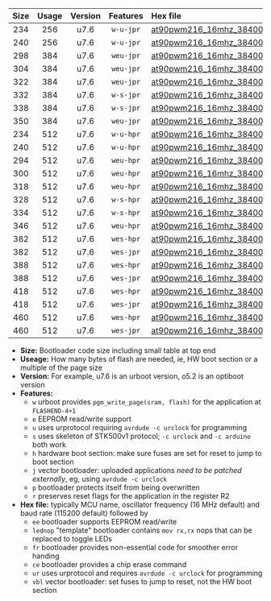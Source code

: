 |Size|Usage|Version|Features|Hex file|
|:-:|:-:|:-:|:-:|:--|
|234|256|u7.6|`w-u-jpr`|[at90pwm216_16mhz_38400bps_ur_vbl.hex](https://raw.githubusercontent.com/stefanrueger/urboot/main/at90pwm216_16mhz_38400bps_ur_vbl.hex)|
|240|256|u7.6|`w-u-jpr`|[at90pwm216_16mhz_38400bps_lednop_ur_vbl.hex](https://raw.githubusercontent.com/stefanrueger/urboot/main/at90pwm216_16mhz_38400bps_lednop_ur_vbl.hex)|
|298|384|u7.6|`weu-jpr`|[at90pwm216_16mhz_38400bps_ee_ur_vbl.hex](https://raw.githubusercontent.com/stefanrueger/urboot/main/at90pwm216_16mhz_38400bps_ee_ur_vbl.hex)|
|304|384|u7.6|`weu-jpr`|[at90pwm216_16mhz_38400bps_ee_lednop_ur_vbl.hex](https://raw.githubusercontent.com/stefanrueger/urboot/main/at90pwm216_16mhz_38400bps_ee_lednop_ur_vbl.hex)|
|322|384|u7.6|`weu-jpr`|[at90pwm216_16mhz_38400bps_ee_lednop_fr_ur_vbl.hex](https://raw.githubusercontent.com/stefanrueger/urboot/main/at90pwm216_16mhz_38400bps_ee_lednop_fr_ur_vbl.hex)|
|332|384|u7.6|`w-s-jpr`|[at90pwm216_16mhz_38400bps_vbl.hex](https://raw.githubusercontent.com/stefanrueger/urboot/main/at90pwm216_16mhz_38400bps_vbl.hex)|
|338|384|u7.6|`w-s-jpr`|[at90pwm216_16mhz_38400bps_lednop_vbl.hex](https://raw.githubusercontent.com/stefanrueger/urboot/main/at90pwm216_16mhz_38400bps_lednop_vbl.hex)|
|350|384|u7.6|`weu-jpr`|[at90pwm216_16mhz_38400bps_ee_lednop_fr_ce_ur_vbl.hex](https://raw.githubusercontent.com/stefanrueger/urboot/main/at90pwm216_16mhz_38400bps_ee_lednop_fr_ce_ur_vbl.hex)|
|234|512|u7.6|`w-u-hpr`|[at90pwm216_16mhz_38400bps_ur.hex](https://raw.githubusercontent.com/stefanrueger/urboot/main/at90pwm216_16mhz_38400bps_ur.hex)|
|240|512|u7.6|`w-u-hpr`|[at90pwm216_16mhz_38400bps_lednop_ur.hex](https://raw.githubusercontent.com/stefanrueger/urboot/main/at90pwm216_16mhz_38400bps_lednop_ur.hex)|
|294|512|u7.6|`weu-hpr`|[at90pwm216_16mhz_38400bps_ee_ur.hex](https://raw.githubusercontent.com/stefanrueger/urboot/main/at90pwm216_16mhz_38400bps_ee_ur.hex)|
|300|512|u7.6|`weu-hpr`|[at90pwm216_16mhz_38400bps_ee_lednop_ur.hex](https://raw.githubusercontent.com/stefanrueger/urboot/main/at90pwm216_16mhz_38400bps_ee_lednop_ur.hex)|
|318|512|u7.6|`weu-hpr`|[at90pwm216_16mhz_38400bps_ee_lednop_fr_ur.hex](https://raw.githubusercontent.com/stefanrueger/urboot/main/at90pwm216_16mhz_38400bps_ee_lednop_fr_ur.hex)|
|328|512|u7.6|`w-s-hpr`|[at90pwm216_16mhz_38400bps.hex](https://raw.githubusercontent.com/stefanrueger/urboot/main/at90pwm216_16mhz_38400bps.hex)|
|334|512|u7.6|`w-s-hpr`|[at90pwm216_16mhz_38400bps_lednop.hex](https://raw.githubusercontent.com/stefanrueger/urboot/main/at90pwm216_16mhz_38400bps_lednop.hex)|
|346|512|u7.6|`weu-hpr`|[at90pwm216_16mhz_38400bps_ee_lednop_fr_ce_ur.hex](https://raw.githubusercontent.com/stefanrueger/urboot/main/at90pwm216_16mhz_38400bps_ee_lednop_fr_ce_ur.hex)|
|382|512|u7.6|`wes-hpr`|[at90pwm216_16mhz_38400bps_ee.hex](https://raw.githubusercontent.com/stefanrueger/urboot/main/at90pwm216_16mhz_38400bps_ee.hex)|
|382|512|u7.6|`wes-jpr`|[at90pwm216_16mhz_38400bps_ee_vbl.hex](https://raw.githubusercontent.com/stefanrueger/urboot/main/at90pwm216_16mhz_38400bps_ee_vbl.hex)|
|388|512|u7.6|`wes-hpr`|[at90pwm216_16mhz_38400bps_ee_lednop.hex](https://raw.githubusercontent.com/stefanrueger/urboot/main/at90pwm216_16mhz_38400bps_ee_lednop.hex)|
|388|512|u7.6|`wes-jpr`|[at90pwm216_16mhz_38400bps_ee_lednop_vbl.hex](https://raw.githubusercontent.com/stefanrueger/urboot/main/at90pwm216_16mhz_38400bps_ee_lednop_vbl.hex)|
|418|512|u7.6|`wes-hpr`|[at90pwm216_16mhz_38400bps_ee_lednop_fr.hex](https://raw.githubusercontent.com/stefanrueger/urboot/main/at90pwm216_16mhz_38400bps_ee_lednop_fr.hex)|
|418|512|u7.6|`wes-jpr`|[at90pwm216_16mhz_38400bps_ee_lednop_fr_vbl.hex](https://raw.githubusercontent.com/stefanrueger/urboot/main/at90pwm216_16mhz_38400bps_ee_lednop_fr_vbl.hex)|
|460|512|u7.6|`wes-hpr`|[at90pwm216_16mhz_38400bps_ee_lednop_fr_ce.hex](https://raw.githubusercontent.com/stefanrueger/urboot/main/at90pwm216_16mhz_38400bps_ee_lednop_fr_ce.hex)|
|460|512|u7.6|`wes-jpr`|[at90pwm216_16mhz_38400bps_ee_lednop_fr_ce_vbl.hex](https://raw.githubusercontent.com/stefanrueger/urboot/main/at90pwm216_16mhz_38400bps_ee_lednop_fr_ce_vbl.hex)|

- **Size:** Bootloader code size including small table at top end
- **Useage:** How many bytes of flash are needed, ie, HW boot section or a multiple of the page size
- **Version:** For example, u7.6 is an urboot version, o5.2 is an optiboot version
- **Features:**
  + `w` urboot provides `pgm_write_page(sram, flash)` for the application at `FLASHEND-4+1`
  + `e` EEPROM read/write support
  + `u` uses urprotocol requiring `avrdude -c urclock` for programming
  + `s` uses skeleton of STK500v1 protocol; `-c urclock` and `-c arduino` both work
  + `h` hardware boot section: make sure fuses are set for reset to jump to boot section
  + `j` vector bootloader: uploaded applications *need to be patched externally*, eg, using `avrdude -c urclock`
  + `p` bootloader protects itself from being overwritten
  + `r` preserves reset flags for the application in the register R2
- **Hex file:** typically MCU name, oscillator frequency (16 MHz default) and baud rate (115200 default) followed by
  + `ee` bootloader supports EEPROM read/write
  + `lednop` "template" bootloader contains `mov rx,rx` nops that can be replaced to toggle LEDs
  + `fr` bootloader provides non-essential code for smoother error handing
  + `ce` bootloader provides a chip erase command
  + `ur` uses urprotocol and requires `avrdude -c urclock` for programming
  + `vbl` vector bootloader: set fuses to jump to reset, not the HW boot section
